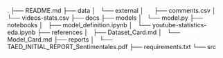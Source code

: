 .
├── README.md
├── data
│   └── external
│       ├── comments.csv
│       └── videos-stats.csv
├── docs
├── models
│   └── model.py
├── notebooks
│   ├── model_definition.ipynb
│   └── youtube-statistics-eda.ipynb
├── references
│   ├── Dataset_Card.md
│   └── Model_Card.md
├── reports
│   └── TAED_INITIAL_REPORT_Sentimentales.pdf
├── requirements.txt
└── src
